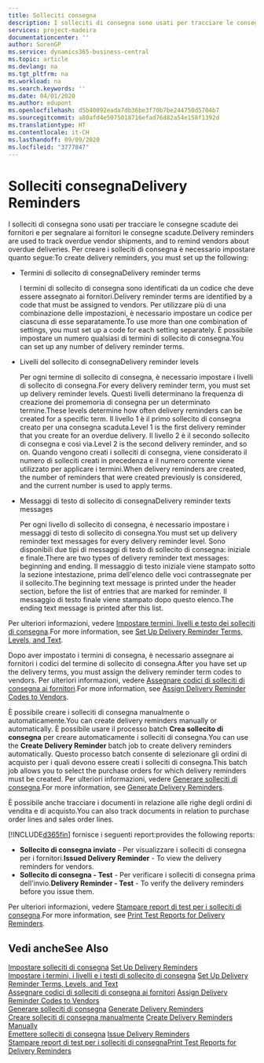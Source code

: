 ```yaml
---
title: Solleciti consegna
description: I solleciti di consegna sono usati per tracciare le consegne scadute dei fornitori e per segnalare ai fornitori le consegne scadute.
services: project-madeira
documentationcenter: ''
author: SorenGP
ms.service: dynamics365-business-central
ms.topic: article
ms.devlang: na
ms.tgt_pltfrm: na
ms.workload: na
ms.search.keywords: ''
ms.date: 04/01/2020
ms.author: edupont
ms.openlocfilehash: d5b40092eada7db36be3f70b7be244750d5704b7
ms.sourcegitcommit: a80afd4e5075018716efad76d82a54e158f1392d
ms.translationtype: HT
ms.contentlocale: it-CH
ms.lasthandoff: 09/09/2020
ms.locfileid: "3777847"
---
```

# <a name="delivery-reminders"></a><span data-ttu-id="944ce-103">Solleciti consegna</span><span class="sxs-lookup"><span data-stu-id="944ce-103">Delivery Reminders</span></span>
<span data-ttu-id="944ce-104">I solleciti di consegna sono usati per tracciare le consegne scadute dei fornitori e per segnalare ai fornitori le consegne scadute.</span><span class="sxs-lookup"><span data-stu-id="944ce-104">Delivery reminders are used to track overdue vendor shipments, and to remind vendors about overdue deliveries.</span></span> <span data-ttu-id="944ce-105">Per creare i solleciti di consegna è necessario impostare quanto segue:</span><span class="sxs-lookup"><span data-stu-id="944ce-105">To create delivery reminders, you must set up the following:</span></span>  

- <span data-ttu-id="944ce-106">Termini di sollecito di consegna</span><span class="sxs-lookup"><span data-stu-id="944ce-106">Delivery reminder terms</span></span>  

    <span data-ttu-id="944ce-107">I termini di sollecito di consegna sono identificati da un codice che deve essere assegnato ai fornitori.</span><span class="sxs-lookup"><span data-stu-id="944ce-107">Delivery reminder terms are identified by a code that must be assigned to vendors.</span></span> <span data-ttu-id="944ce-108">Per utilizzare più di una combinazione delle impostazioni, è necessario impostare un codice per ciascuna di esse separatamente.</span><span class="sxs-lookup"><span data-stu-id="944ce-108">To use more than one combination of settings, you must set up a code for each setting separately.</span></span> <span data-ttu-id="944ce-109">È possibile impostare un numero qualsiasi di termini di sollecito di consegna.</span><span class="sxs-lookup"><span data-stu-id="944ce-109">You can set up any number of delivery reminder terms.</span></span>  

- <span data-ttu-id="944ce-110">Livelli del sollecito di consegna</span><span class="sxs-lookup"><span data-stu-id="944ce-110">Delivery reminder levels</span></span>  

    <span data-ttu-id="944ce-111">Per ogni termine di sollecito di consegna, è necessario impostare i livelli di sollecito di consegna.</span><span class="sxs-lookup"><span data-stu-id="944ce-111">For every delivery reminder term, you must set up delivery reminder levels.</span></span> <span data-ttu-id="944ce-112">Questi livelli determinano la frequenza di creazione dei promemoria di consegna per un determinato termine.</span><span class="sxs-lookup"><span data-stu-id="944ce-112">These levels determine how often delivery reminders can be created for a specific term.</span></span> <span data-ttu-id="944ce-113">Il livello 1 è il primo sollecito di consegna creato per una consegna scaduta.</span><span class="sxs-lookup"><span data-stu-id="944ce-113">Level 1 is the first delivery reminder that you create for an overdue delivery.</span></span> <span data-ttu-id="944ce-114">Il livello 2 è il secondo sollecito di consegna e così via.</span><span class="sxs-lookup"><span data-stu-id="944ce-114">Level 2 is the second delivery reminder, and so on.</span></span> <span data-ttu-id="944ce-115">Quando vengono creati i solleciti di consegna, viene considerato il numero di solleciti creati in precedenza e il numero corrente viene utilizzato per applicare i termini.</span><span class="sxs-lookup"><span data-stu-id="944ce-115">When delivery reminders are created, the number of reminders that were created previously is considered, and the current number is used to apply terms.</span></span>  

- <span data-ttu-id="944ce-116">Messaggi di testo di sollecito di consegna</span><span class="sxs-lookup"><span data-stu-id="944ce-116">Delivery reminder texts messages</span></span>  

    <span data-ttu-id="944ce-117">Per ogni livello di sollecito di consegna, è necessario impostare i messaggi di testo di sollecito di consegna.</span><span class="sxs-lookup"><span data-stu-id="944ce-117">You must set up delivery reminder text messages for every delivery reminder level.</span></span> <span data-ttu-id="944ce-118">Sono disponibili due tipi di messaggi di testo di sollecito di consegna: iniziale e finale.</span><span class="sxs-lookup"><span data-stu-id="944ce-118">There are two types of delivery reminder text messages: beginning and ending.</span></span> <span data-ttu-id="944ce-119">Il messaggio di testo iniziale viene stampato sotto la sezione intestazione, prima dell'elenco delle voci contrassegnate per il sollecito.</span><span class="sxs-lookup"><span data-stu-id="944ce-119">The beginning text message is printed under the header section, before the list of entries that are marked for reminder.</span></span> <span data-ttu-id="944ce-120">Il messaggio di testo finale viene stampato dopo questo elenco.</span><span class="sxs-lookup"><span data-stu-id="944ce-120">The ending text message is printed after this list.</span></span>  

<span data-ttu-id="944ce-121">Per ulteriori informazioni, vedere [Impostare termini, livelli e testo dei solleciti di consegna](how-to-set-up-delivery-reminder-terms-levels-and-text.md).</span><span class="sxs-lookup"><span data-stu-id="944ce-121">For more information, see [Set Up Delivery Reminder Terms, Levels, and Text](how-to-set-up-delivery-reminder-terms-levels-and-text.md).</span></span>  

<span data-ttu-id="944ce-122">Dopo aver impostato i termini di consegna, è necessario assegnare ai fornitori i codici del termine di sollecito di consegna.</span><span class="sxs-lookup"><span data-stu-id="944ce-122">After you have set up the delivery terms, you must assign the delivery reminder term codes to vendors.</span></span> <span data-ttu-id="944ce-123">Per ulteriori informazioni, vedere [Assegnare codici di solleciti di consegna ai fornitori](how-to-assign-delivery-reminder-codes-to-vendors.md).</span><span class="sxs-lookup"><span data-stu-id="944ce-123">For more information, see [Assign Delivery Reminder Codes to Vendors](how-to-assign-delivery-reminder-codes-to-vendors.md).</span></span>  

<span data-ttu-id="944ce-124">È possibile creare i solleciti di consegna manualmente o automaticamente.</span><span class="sxs-lookup"><span data-stu-id="944ce-124">You can create delivery reminders manually or automatically.</span></span> <span data-ttu-id="944ce-125">È possibile usare il processo batch **Crea sollecito di consegna** per creare automaticamente i solleciti di consegna.</span><span class="sxs-lookup"><span data-stu-id="944ce-125">You can use the **Create Delivery Reminder** batch job to create delivery reminders automatically.</span></span> <span data-ttu-id="944ce-126">Questo processo batch consente di selezionare gli ordini di acquisto per i quali devono essere creati i solleciti di consegna.</span><span class="sxs-lookup"><span data-stu-id="944ce-126">This batch job allows you to select the purchase orders for which delivery reminders must be created.</span></span> <span data-ttu-id="944ce-127">Per ulteriori informazioni, vedere [Generare solleciti di consegna](how-to-issue-delivery-reminders.md).</span><span class="sxs-lookup"><span data-stu-id="944ce-127">For more information, see [Generate Delivery Reminders](how-to-issue-delivery-reminders.md).</span></span>  

<span data-ttu-id="944ce-128">È possibile anche tracciare i documenti in relazione alle righe degli ordini di vendita e di acquisto.</span><span class="sxs-lookup"><span data-stu-id="944ce-128">You can also track documents in relation to purchase order lines and sales order lines.</span></span>  

[!INCLUDE[d365fin](../../includes/d365fin_md.md)] <span data-ttu-id="944ce-129">fornisce i seguenti report:</span><span class="sxs-lookup"><span data-stu-id="944ce-129">provides the following reports:</span></span>  

- <span data-ttu-id="944ce-130">**Sollecito di consegna inviato** - Per visualizzare i solleciti di consegna per i fornitori.</span><span class="sxs-lookup"><span data-stu-id="944ce-130">**Issued Delivery Reminder** - To view the delivery reminders for vendors.</span></span>  
- <span data-ttu-id="944ce-131">**Sollecito di consegna - Test** - Per verificare i solleciti di consegna prima dell'invio.</span><span class="sxs-lookup"><span data-stu-id="944ce-131">**Delivery Reminder - Test** - To verify the delivery reminders before you issue them.</span></span>  

<span data-ttu-id="944ce-132">Per ulteriori informazioni, vedere [Stampare report di test per i solleciti di consegna](how-to-print-test-reports-for-delivery-reminders.md).</span><span class="sxs-lookup"><span data-stu-id="944ce-132">For more information, see [Print Test Reports for Delivery Reminders](how-to-print-test-reports-for-delivery-reminders.md).</span></span>  

## <a name="see-also"></a><span data-ttu-id="944ce-133">Vedi anche</span><span class="sxs-lookup"><span data-stu-id="944ce-133">See Also</span></span>  
 <span data-ttu-id="944ce-134">[Impostare solleciti di consegna](how-to-set-up-delivery-reminders.md) </span><span class="sxs-lookup"><span data-stu-id="944ce-134">[Set Up Delivery Reminders](how-to-set-up-delivery-reminders.md) </span></span>  
 <span data-ttu-id="944ce-135">[Impostare i termini, i livelli e i testi di sollecito di consegna](how-to-set-up-delivery-reminder-terms-levels-and-text.md) </span><span class="sxs-lookup"><span data-stu-id="944ce-135">[Set Up Delivery Reminder Terms, Levels, and Text](how-to-set-up-delivery-reminder-terms-levels-and-text.md) </span></span>  
 <span data-ttu-id="944ce-136">[Assegnare codici di solleciti di consegna ai fornitori](how-to-assign-delivery-reminder-codes-to-vendors.md) </span><span class="sxs-lookup"><span data-stu-id="944ce-136">[Assign Delivery Reminder Codes to Vendors](how-to-assign-delivery-reminder-codes-to-vendors.md) </span></span>  
 <span data-ttu-id="944ce-137">[Generare solleciti di consegna](how-to-generate-delivery-reminders.md) </span><span class="sxs-lookup"><span data-stu-id="944ce-137">[Generate Delivery Reminders](how-to-generate-delivery-reminders.md) </span></span>  
 <span data-ttu-id="944ce-138">[Creare solleciti di consegna manualmente](how-to-create-delivery-reminders-manually.md) </span><span class="sxs-lookup"><span data-stu-id="944ce-138">[Create Delivery Reminders Manually](how-to-create-delivery-reminders-manually.md) </span></span>  
 <span data-ttu-id="944ce-139">[Emettere solleciti di consegna](how-to-issue-delivery-reminders.md) </span><span class="sxs-lookup"><span data-stu-id="944ce-139">[Issue Delivery Reminders](how-to-issue-delivery-reminders.md) </span></span>  
 [<span data-ttu-id="944ce-140">Stampare report di test per i solleciti di consegna</span><span class="sxs-lookup"><span data-stu-id="944ce-140">Print Test Reports for Delivery Reminders</span></span>](how-to-print-test-reports-for-delivery-reminders.md)
